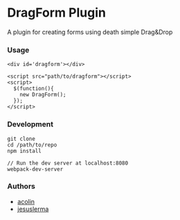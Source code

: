 # DragForm Plugin

A plugin for creating forms using death simple Drag&Drop

### Usage

```
<div id='dragform'></div>

<script src="path/to/dragform"></script>
<script>
  $(function(){
    new DragForm();
  });
</script>
```

### Development

```
git clone
cd /path/to/repo
npm install

// Run the dev server at localhost:8080
webpack-dev-server
```

### Authors
* [acolin](https://github.com/acolin)
* [jesuslerma](https://github.com/jesuslerma)
